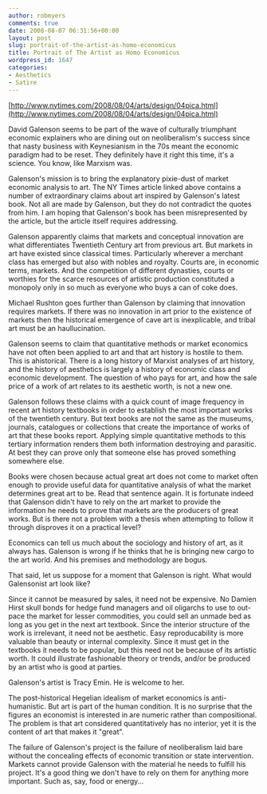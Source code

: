```yaml
---
author: robmyers
comments: true
date: 2008-08-07 06:31:56+00:00
layout: post
slug: portrait-of-the-artist-as-homo-economicus
title: Portrait of The Artist as Homo Economicus
wordpress_id: 1647
categories:
- Aesthetics
- Satire
---
```


[http://www.nytimes.com/2008/08/04/arts/design/04pica.html](http://www.nytimes.com/2008/08/04/arts/design/04pica.html)  
  
David Galenson seems to be part of the wave of culturally triumphant economic explainers who are dining out on neoliberalism's success since that nasty business with Keynesianism in the 70s meant the economic paradigm had to be reset. They definitely have it right this time, it's a science. You know, like Marxism was.  
  
Galenson's mission is to bring the explanatory pixie-dust of market economic analysis to art. The NY Times article linked above contains a number of extraordinary claims about art inspired by Galenson's latest book. Not all are made by Galenson, but they do not contradict the quotes from him. I am hoping that Galenson's book has been misrepresented by the article, but the article itself requires addressing.  
  
Galenson apparently claims that markets and conceptual innovation are what differentiates Twentieth Century art from previous art. But markets in art have existed since classical times. Particularly wherever a merchant class has emerged but also with nobles and royalty. Courts are, in economic terms, markets. And the competition of different dynasties, courts or worthies for the scarce resources of artistic production constituted a monopoly only in so much as everyone who buys a can of coke does.  
  
Michael Rushton goes further than Galenson by claiming that innovation requires markets. If there was no innovation in art prior to the existence of markets then the historical emergence of cave art is inexplicable, and tribal art must be an haullucination.  
  
Galenson seems to claim that quantitative methods or market economics have not often been applied to art and that art history is hostile to them. This is ahistorical. There is a long history of Marxist analyses of art history, and the history of aesthetics is largely a history of economic class and economic development. The question of who pays for art, and how the sale price of a work of art relates to its aesthetic worth, is not a new one.  
  
Galenson follows these claims with a quick count of image frequency in recent art history textbooks in order to establish the most important works of the twentieth century. But text books are not the same as the museums, journals, catalogues or collections that create the importance of works of art that these books report. Applying simple quantitative methods to this tertiary information renders them both information destroying and parasitic. At best they can prove only that someone else has proved something somewhere else.  
  
Books were chosen because actual great art does not come to market often enough to provide useful data for quantitative analysis of what the market determines great art to be. Read that sentence again. It is fortunate indeed that Galenson didn't have to rely on the art market to provide the information he needs to prove that markets are the producers of great works. But is there not a problem with a thesis when attempting to follow it through disproves it on a practical level?  
  
Economics can tell us much about the sociology and history of art, as it always has. Galenson is wrong if he thinks that he is bringing new cargo to the art world. And his premises and methodology are bogus.  
  
That said, let us suppose for a moment that Galenson is right. What would Galensonist art look like?  
  
Since it cannot be measured by sales, it need not be expensive. No Damien Hirst skull bonds for hedge fund managers and oil oligarchs to use to out-pace the market for lesser commodities, you could sell an unmade bed as long as you get in the next art textbook. Since the interior structure of the work is irrelevant, it need not be aesthetic. Easy reproducability is more valuable than beauty or internal complexity. Since it must get in the textbooks it needs to be popular, but this need not be because of its artistic worth. It could illustrate fashionable theory or trends, and/or be produced by an artist who is good at parties.  
  
Galenson's artist is Tracy Emin. He is welcome to her.  
  
The post-historical Hegelian idealism of market economics is anti-humanistic. But art is part of the human condition. It is no surprise that the figures an economist is interested in are numeric rather than compositional. The problem is that art considered quantitatively has no interior, yet it is the content of art that makes it "great".  
  
The failure of Galenson's project is the failure of neoliberalism laid bare without the concealing effects of economic transition or state intervention. Markets cannot provide Galenson with the material he needs to fulfill his project. It's a good thing we don't have to rely on them for anything more important. Such as, say, food or energy...  


